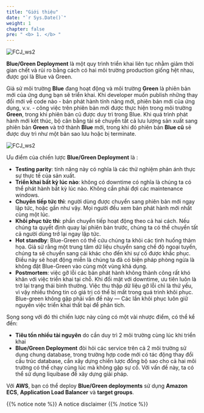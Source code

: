 ```yaml
---
title: "Giới thiệu"
date: "`r Sys.Date()`"
weight: 1
chapter: false
pre: " <b> 1. </b> "
---
```


![FCJ_ws2](/images/1.introduce/aws.png)

**Blue/Green Deployment** là một quy trình triển khai liên tục nhằm giảm thời gian chết và rủi ro bằng cách có hai môi trường production giống hệt nhau, được gọi là Blue và Green.

Giả sử môi trường **Blue** đang hoạt động và môi trường **Green** là phiên bản mới của ứng dụng bạn sẽ triển khai. Khi developer muốn publish những thay đổi mới về code nào - bản phát hành tính năng mới, phiên bản mới của ứng dụng, v.v. - công việc trên phiên bản mới được thực hiện trong môi trường **Green**, trong khi phiên bản cũ được duy trì trong Blue. Khi quá trình phát hành mới kết thúc, bộ cân bằng tải sẽ chuyển tất cả lưu lượng sản xuất sang phiên bản **Green** và trở thành **Blue** mới, trong khi đó phiên bản **Blue cũ** sẽ được duy trì như một bản sao lưu hoặc bị terminate.

![FCJ_ws2](/images/1.introduce/bg.jpg)

Ưu điểm của chiến lược **Blue/Green Deployment** là :

- **Testing parity**: tính năng này có nghĩa là các thử nghiệm phản ánh thực sự thực tế của sản xuất.
- **Triển khai bất kỳ lúc nào**: không có downtime có nghĩa là chúng ta có thể phát hành bất kỳ lúc nào. Không cần phải đợi các maintenance windows.
- **Chuyển tiếp tức thì**: người dùng được chuyển sang phiên bản mới ngay lập tức, hoặc gần như vậy. Mọi người đều xem bản phát hành mới nhất cùng một lúc.
- **Khôi phục tức thì**: phần chuyển tiếp hoạt động theo cả hai cách. Nếu chúng ta quyết định quay lại phiên bản trước, chúng ta có thể chuyển tất cả người dùng trở lại ngay lập tức.
- **Hot standby**: Blue-Green có thể cứu chúng ta khỏi các tình huống thảm họa. Giả sử rằng một trung tâm dữ liệu chuyển sang chế độ ngoại tuyến, chúng ta sẽ chuyển sang cái khác cho đến khi sự cố được khắc phục. Điều này sẽ hoạt động miễn là chúng ta đã có biện pháp phòng ngừa là không đặt Blue-Green vào cùng một vùng khả dụng.
- **Postmortem**: việc gỡ lỗi các bản phát hành không thành công rất khó khăn với việc triển khai tại chỗ. Khi đối mặt với downtime, ưu tiên luôn là trở lại trạng thái bình thường. Việc thu thập dữ liệu gỡ lỗi chỉ là thứ yếu, vì vậy nhiều thông tin có giá trị có thể bị mất trong quá trình khôi phục. Blue-green không gặp phải vấn đề này — Các lần khôi phục luôn giữ nguyên việc triển khai thất bại để phân tích.

Song song với đó thì chiến lược này cũng có một vài nhược điểm, có thể kể đến:

- **Tiêu tốn nhiều tài nguyên** do cần duy trì 2 môi trường cùng lúc khi triển khai
- **Blue/Green Deployment** đòi hỏi các service trên cả 2 môi trường sử dụng chung database, trong trường hợp code mới có tác động thay đổi cấu trúc database, cần xây dựng chiến lược đồng bộ sao cho cả hai môi trường có thể chạy cùng lúc mà không gặp sự cố. Với vấn đề này, ta có thể sử dụng liquibase để xây dựng giải pháp.

Với **AWS**, bạn có thể deploy **Blue/Green deployments** sử dụng **Amazon ECS**, **Application Load Balancer** và **target groups**.

{{% notice note %}}
A notice disclaimer
{{% /notice %}}
